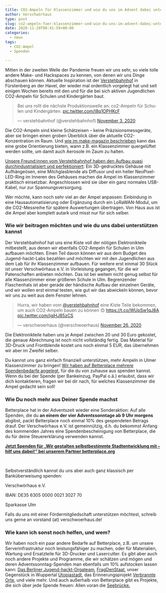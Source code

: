```yaml
---
title: CO2-Ampeln für Klassenzimmer und wie du uns im Advent dabei unterstützen kannst
author: Verschwörhaus
type: post
slug: co2-ampeln-fuer-klassenzimmer-und-wie-du-uns-im-advent-dabei-unterstuetzen-kannst
date: 2020-11-29T08:41:59+00:00
categories:
  - news
tags:
  - CO2-Ampel
  - Spenden

---
```

Mitten in der zweiten Welle der Pandemie freuen wir uns sehr, so viele tolle andere Make- und Hackspaces zu kennen, von denen wir uns Dinge abschauen können. Aktuelle Inspiration ist der [Verstehbahnhof][1] in Fürstenberg an der Havel, der wieder mal ordentlich vorgelegt hat und seit einigen Wochen bereits mit den und für die bei sich aktiven Jugendlichen CO2-Ampeln für Schulen und Kindergärten baut.

<blockquote class="twitter-tweet">
  <p dir="ltr" lang="de">
    Bei uns rollt die nächste Produktionswelle an: co2-Ampeln für Schulen und Kindergärten. <a href="https://t.co/I8q1OPHKcF">pic.twitter.com/I8q1OPHKcF</a>
  </p>
  
  <p>
    — verstehbahnhof (@verstehbahnhof) <a href="https://twitter.com/verstehbahnhof/status/1323657155103379459?ref_src=twsrc%5Etfw">November 3, 2020</a>
  </p>
</blockquote>



Die CO2-Ampeln sind kleine Schätzeisen – keine Präzisionsmessgeräte, aber sie bringen einen groben Überblick über die aktuelle CO2-Konzentration im Raum. Und [wie im make-magazin beschrieben][2] kann das eine grobe Orientierung bieten, wann z.B. ein Klassenzimmer quergelüftet werden sollte, um damit auch Aerosole im Zaum zu halten.

[Unsere Freund:innen vom Verstehbahnhof haben den Aufbau quasi durchindustrialisiert und perfektioniert][3]: Ein 3D-gedrucktes Gehäuse mit Aufhängeösen, eine Milchglasblende als Diffusor und ein heller NeoPixel-LED-Ring im Inneren des Gehäuses machen die Ampel im Klassenzimmer praktisch einsetzbar. Angeschlossen wird sie über ein ganz normales USB-Kabel, nur zur Spannungsversorgung.
  
Wer möchte, kann noch sehr viel an der Ampel anpassen: Einbindung in eine Hausautomatisierung oder Ergänzung durch ein LoRaWAN-Modul, um die CO2-Messreihe für spätere Auswertungen übertragen. Von Haus aus ist die Ampel aber komplett autark und misst nur für sich selber.

### Wie wir beitragen möchten und wie du uns dabei unterstützen kannst

Der Verstehbahnhof hat uns eine Kiste voll der nötigen Elektronikteile mitbestellt, aus denen wir ebenfalls CO2-Ampeln für Schulen in Ulm aufbauen möchten. Einen Teil davon können wir aus dem Budget des Jugend-hackt-Labs bezahlen und möchten wir mit den Jugendlichen aus dem Lab für ihr Klassenzimmer aufbauen. Für weitere erst einmal 30 Stück ist unser Verschwörhaus e.V. in Vorleistung gegangen, für die wir Patenschaften anbieten möchten. Das ist bei weitem nicht genug selbst für alle Klassenzimmer einer größeren Schule in Ulm. Begrenzender Flaschenhals ist aber gerade der händische Aufbau der einzelnen Geräte, und wir wollen erst einmal testen, wie gut wir das abwickeln können, bevor wir uns zu weit aus dem Fenster lehnen.

<blockquote class="twitter-tweet">
  <p dir="ltr" lang="de">
    Hurra, wir haben vom <a href="https://twitter.com/verstehbahnhof?ref_src=twsrc%5Etfw">@verstehbahnhof</a> eine Kiste Teile bekommen, um auch CO2-Ampeln bauen zu können &#x1f60d; <a href="https://t.co/WUpSw1qJ8A">https://t.co/WUpSw1qJ8A</a> <a href="https://t.co/jgjHJ85zCS">pic.twitter.com/jgjHJ85zCS</a>
  </p>
  
  <p>
    — verschwoerhaus (@verschwoerhaus) <a href="https://twitter.com/verschwoerhaus/status/1332034716518723584?ref_src=twsrc%5Etfw">November 26, 2020</a>
  </p>
</blockquote>



Die Elektronikteile haben uns je Ampel zwischen 20 und 30 Euro gekostet, die genaue Abrechnung ist noch nicht vollständig fertig. Das Material für 3D-Druck und Frontblende kostet uns noch einmal 5 EUR, das übernehmen wir aber im Zweifel selber.

Du kannst uns ganz einfach finanziell unterstützen, mehr Ampeln in Ulmer Klassenzimmer zu bringen! [Wir haben auf Betterplace mehrere Spendenbedarfe angelegt,][4] für die du von zuhause aus spenden kannst. Wenn du bei der Spende (per Bankeinzug, PayPal o.ä.) erlaubst, dass wir dich kontaktieren, fragen wir bei dir nach, für welches Klassenzimmer die Ampel gedacht sein soll!

### Wie Du noch mehr aus Deiner Spende machst

Betterplace hat in der Adventszeit wieder eine Sonderaktion: Auf alle Spenden, die du **an einem der vier Adventssonntage ab 9 Uhr morgens** abgibst, packt Betterplace noch einmal 10% des gespendeten Betrags drauf. Der Verschwörhaus e.V. ist gemeinnützig, d.h. du bekommst Anfang des kommenden Jahres eine Spendenbescheinigung von Betterplace, die du für deine Steuererklärung verwenden kannst.



<div id="betterplace_donation_iframe" style="background: transparent url('https://www.betterplace.org/assets/new_spinner.gif') 275px 20px no-repeat;">
  <strong><a href="https://www.betterplace.org/de/donate/platform/projects/85727-wir-gestalten-selbstbestimmte-stadtentwicklung-mit-hilf-uns-dabei">Jetzt Spenden für „Wir gestalten selbstbestimmte Stadtentwicklung mit – hilf uns dabei!“ bei unserem Partner betterplace.org</a></strong>
</div>

&nbsp;

Selbstverständlich kannst du uns aber auch ganz klassisch per Banküberweisung spenden:

Verschwörhaus e.V.
  
IBAN: DE35 6305 0000 0021 3027 70
  
Sparkasse Ulm

Falls du uns mit einer Fördermitgliedschaft unterstützen möchtest, schreib uns gerne an vorstand (at) verschwoerhaus.de!

### Wie kann ich sonst noch helfen, und wem?

Wir haben noch ein paar andere Bedarfe auf Betterplace, z.B. um unsere Serverinfrastruktur noch leistungsfähiger zu machen, oder für Materialien, Wartung und Ersatzteile für 3D-Drucker und Lasercutter. Es gibt aber auch noch andere Projekte und Programme, die wir schätzen und mögen und deren Adventssonntag-Spenden man ebenfalls um 10% aufstocken lassen kann: [Das Berliner Jugend-hackt-Orgateam][5], [FragDenStaat][6], unser Gegenstück in Wuppertal [Utopiastadt][7], das Erinnerungsprojekt [Verbrannte Orte][8], und viele mehr. Und auch außerhalb von Betterplace gibt es Projekte, die sich über jede Spende freuen: Allen voran die [Seebrücke.][9]

 [1]: https://verstehbahnhof.de/
 [2]: https://www.heise.de/select/make/2020/5/2022015381334973804
 [3]: https://civilize.it/t/co2-ampel-verstehbahnhof/342
 [4]: https://www.betterplace.org/de/projects/85727-wir-gestalten-selbstbestimmte-stadtentwicklung-mit-hilf-uns-dabei
 [5]: https://www.betterplace.org/de/projects/19214-jugend-hackt-unterstuetze-junge-menschen-mit-code-die-welt-zu-verbessern
 [6]: https://www.betterplace.org/de/projects/15469-fragdenstaat-de
 [7]: https://www.betterplace.org/de/organisations/21218-utopiastadt-e-v/projects
 [8]: https://www.betterplace.org/de/projects/59750?utm_campaign=ShortURLs&utm_medium=project_59750&utm_source=PlainShortURL
 [9]: https://seebruecke.org/spenden/